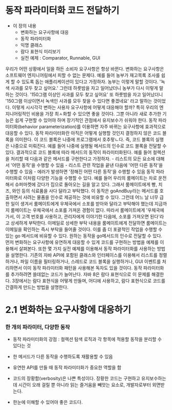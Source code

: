 # 동작 파라미터화 코드 전달하기
- 이 장의 내용
    - 변화하는 요구사항에 대응
    - 동작 파라미터화
    - 익명 클래스
    - 람다 표현식 미리보기
    - 실전 예제 : Comparator, Runnable, GUI
    
우리가 어떤 상황에서 일을 하든 소비자 요구사항은 항상 바뀐다. 변화하는 요구사항은 소프트웨어 엔지니어링에서 피할 수 없는 문제다.
예를 들어 농부가 재고목록 조사를 쉽게 할 수 있도록 돕는 애플리케이션이 있다고 가정하자. 농부는 이렇게 말할 것이다.
'녹색 사과를 모두 찾고 싶어요.' 그런데 하룻밤을 자고 일어났더니 농부가 다시 이렇게 말하는 것이다.
'150그램 이상인 사과를 모두 찾고 싶어요' 또 하룻밤을 자고 일어났더니 '150그램 이상이면서 녹색인 사과를 모두 찾을 수 있다면 좋겠네요'
라고 말하는 것이었다. 이렇게 시시각각 변하는 사용자 요구사항에 어떻게 대응해야 할까? 특히 우리의 엔지니어링적인 비용을 가장 최ㅅ화할 수 있으면 좋을 것이다.
그뿐 아니라 새로 추가한 기능은 쉽게 구현할 수 있어야 하며 장기적인 관점에서 유지보수가 쉬워야 한다.
동작 파라미터화(behavior parameterization)를 이용하면 자주 바뀌는 요구사항에 효과적으로 대응할 수 있다. 동작 파라미터화란 아직은 어떻게 실행할 것인지 결정하지 않은 코드 블록을 의미한다.
이 코드 블록은 나중에 프로그램에서 호추랗ㄴ다. 즉, 코드 블록의 실행은 나중으로 미뤄진다. 예를 들어 나중에 실행될 메서드의 인수로 코드 블록을 전달할 수 있다. 결과적으로 코드 블록에 따라 메서드의 동작이 파라미터화된다.
예를 들어 컬렉션을 처리할 때 다음과 같은 메서드를 구현한다고 가정하자.
    - 리스트의 모든 요소에 대해서 '어떤 동작'을 수행할 수 있음
    - 리스트 관련 작업을 끝낸 다음에 '어떤 다른 동작'을 수행할 수 있음
    - 에러가 발생하면 '정해진 어떤 다른 동작'을 수행할 수 있음
동작 파라미터화로 이처럼 다양한 기능을 수행할 수 있다. 예를 들어 우리의 룸메이트는 차로 운전해서 슈퍼마켓에 갔다가 집으로 돌아오는 길을 알고 있다.
그래서 룸메이트에게 빵, 치즈, 와인 등의 식료품을 사다 달라고 부탁했다. 이 동작은 goAndBuy라는 메서드를 호출하면서 사려는 물품을 인수로 제공하는 것에 비유할 수 있다.
그런데 어느 날 너무 급한 일이 생겨서 룸메이트에게 우체국에서 소포를 받아와 달라고 부탁해야 했는데 지금까지 룸메이트는 우체국에서 소포를 가져온 경험이 없다.
따라서 룸메이트에게 '우체국에 가서, 이 고객 번호를 사용하고, 관리자에게 이야기한 다음에, 소포를 가져오면 된다'라고 상세하게 부탁한다. 
이메일로 상세한 부탁 내용을 룸메이트에게 전달하면 룸메이트는 이메일을 확인하는 즉시 부탁을 들어줄 것이다. 이를 줌 더 포괄적인 작업을 수행할 수 있는 go 메서드에 비유할 수 있다.
원하는 동작을 go메서드의 인수로 전달할 수 있다.
먼저 변화하는 요구사항에 유연하게 대응할 수 있게 코드를 구현하는 방법을 예제를 이용해서 살펴본다. 또한 몇 가지 실전 예제를 이용해서 동작 파라미터화를 사용하는 방법을 설명한다.
기존의 자바 API에 포함된 클래스와 인터페이스를 이용해서 리스트를 정렬하거나, 파일 이름을 필터링하거나, 스레드로 코드 블록을 실행하거나, GUI 이벤트를 처리하면서 이미 동작 파라미터화 패턴을 사용해본 독자도 있을 것이다.
동작 파라미터화를 추가하려면 쓸데없는 코드가 늘어난다. 자바 8은 람다 표현식으로 이 문제를 해결한다. 3장에서는 람다 표현식을 어떻게 만들며, 어디에 사용하고, 람다 표현식으로 코드를 간결하게 만드는 방법을 설명한다.

# 2.1 변화하는 요구사항에 대응하기

### 한 개의 파라미터, 다양한 동작
- 동작 파라미터화의 강점 : 컬렉션 탐색 로직과 각 항목에 적용할 동작을 분리할 수 있다는 것
- 한 메서드가 다른 동작을 수행하도록 재활용할 수 있음
- 유연한 API를 만들 때 동작 파라미터화가 중요한 역할을 함

- 코드의 장황함(verbosity)은 나쁜 특성이다. 장황한 코드는 구현하고 유지보수하는 데 시간이 오래 걸릴 뿐 아니라 읽는 즐거움을 빼앗는 요소로, 개발자로부터 외면받는다.
- 한눈에 이해할 수 있어야 좋은 코드다. 
